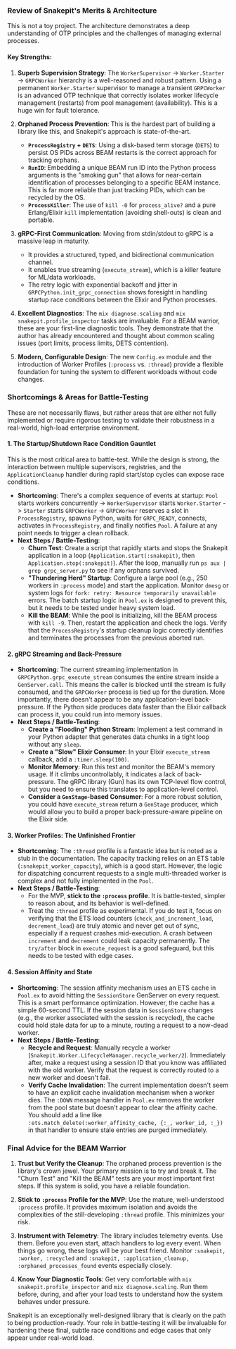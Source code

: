### Review of Snakepit's Merits & Architecture

This is not a toy project. The architecture demonstrates a deep understanding of OTP principles and the challenges of managing external processes.

#### Key Strengths:

1.  **Superb Supervision Strategy**: The `WorkerSupervisor` -> `Worker.Starter` -> `GRPCWorker` hierarchy is a well-reasoned and robust pattern. Using a permanent `Worker.Starter` supervisor to manage a transient `GRPCWorker` is an advanced OTP technique that correctly isolates worker lifecycle management (restarts) from pool management (availability). This is a huge win for fault tolerance.

2.  **Orphaned Process Prevention**: This is the hardest part of building a library like this, and Snakepit's approach is state-of-the-art.
    *   **`ProcessRegistry` + `DETS`**: Using a disk-based term storage (`DETS`) to persist OS PIDs across BEAM restarts is the correct approach for tracking orphans.
    *   **`RunID`**: Embedding a unique BEAM run ID into the Python process arguments is the "smoking gun" that allows for near-certain identification of processes belonging to a specific BEAM instance. This is far more reliable than just tracking PIDs, which can be recycled by the OS.
    *   **`ProcessKiller`**: The use of `kill -0` for `process_alive?` and a pure Erlang/Elixir `kill` implementation (avoiding shell-outs) is clean and portable.

3.  **gRPC-First Communication**: Moving from stdin/stdout to gRPC is a massive leap in maturity.
    *   It provides a structured, typed, and bidirectional communication channel.
    *   It enables true streaming (`execute_stream`), which is a killer feature for ML/data workloads.
    *   The retry logic with exponential backoff and jitter in `GRPCPython.init_grpc_connection` shows foresight in handling startup race conditions between the Elixir and Python processes.

4.  **Excellent Diagnostics**: The `mix diagnose.scaling` and `mix snakepit.profile_inspector` tasks are invaluable. For a BEAM warrior, these are your first-line diagnostic tools. They demonstrate that the author has already encountered and thought about common scaling issues (port limits, process limits, DETS contention).

5.  **Modern, Configurable Design**: The new `Config.ex` module and the introduction of Worker Profiles (`:process` vs. `:thread`) provide a flexible foundation for tuning the system to different workloads without code changes.

### Shortcomings & Areas for Battle-Testing

These are not necessarily flaws, but rather areas that are either not fully implemented or require rigorous testing to validate their robustness in a real-world, high-load enterprise environment.

#### 1. The Startup/Shutdown Race Condition Gauntlet

This is the most critical area to battle-test. While the design is strong, the interaction between multiple supervisors, registries, and the `ApplicationCleanup` handler during rapid start/stop cycles can expose race conditions.

*   **Shortcoming**: There's a complex sequence of events at startup: `Pool` starts workers concurrently -> `WorkerSupervisor` starts `Worker.Starter` -> `Starter` starts `GRPCWorker` -> `GRPCWorker` reserves a slot in `ProcessRegistry`, spawns Python, waits for `GRPC_READY`, connects, activates in `ProcessRegistry`, and finally notifies `Pool`. A failure at any point needs to trigger a clean rollback.
*   **Next Steps / Battle-Testing**:
    *   **Churn Test**: Create a script that rapidly starts and stops the Snakepit application in a loop (`Application.start(:snakepit)`, then `Application.stop(:snakepit)`). After the loop, manually run `ps aux | grep grpc_server.py` to see if any orphans survived.
    *   **"Thundering Herd" Startup**: Configure a large pool (e.g., 250 workers in `:process` mode) and start the application. Monitor `dmesg` or system logs for `fork: retry: Resource temporarily unavailable` errors. The batch startup logic in `Pool.ex` is designed to prevent this, but it needs to be tested under heavy system load.
    *   **Kill the BEAM**: While the pool is initializing, kill the BEAM process with `kill -9`. Then, restart the application and check the logs. Verify that the `ProcessRegistry`'s startup cleanup logic correctly identifies and terminates the processes from the previous aborted run.

#### 2. gRPC Streaming and Back-Pressure

*   **Shortcoming**: The current streaming implementation in `GRPCPython.grpc_execute_stream` consumes the entire stream inside a `GenServer.call`. This means the caller is blocked until the stream is fully consumed, and the `GRPCWorker` process is tied up for the duration. More importantly, there doesn't appear to be any application-level back-pressure. If the Python side produces data faster than the Elixir callback can process it, you could run into memory issues.
*   **Next Steps / Battle-Testing**:
    *   **Create a "Flooding" Python Stream**: Implement a test command in your Python adapter that generates data chunks in a tight loop without any `sleep`.
    *   **Create a "Slow" Elixir Consumer**: In your Elixir `execute_stream` callback, add a `:timer.sleep(100)`.
    *   **Monitor Memory**: Run this test and monitor the BEAM's memory usage. If it climbs uncontrollably, it indicates a lack of back-pressure. The gRPC library (Gun) has its own TCP-level flow control, but you need to ensure this translates to application-level control.
    *   **Consider a `GenStage`-based Consumer**: For a more robust solution, you could have `execute_stream` return a `GenStage` producer, which would allow you to build a proper back-pressure-aware pipeline on the Elixir side.

#### 3. Worker Profiles: The Unfinished Frontier

*   **Shortcoming**: The `:thread` profile is a fantastic idea but is noted as a stub in the documentation. The capacity tracking relies on an ETS table (`:snakepit_worker_capacity`), which is a good start. However, the logic for dispatching concurrent requests to a single multi-threaded worker is complex and not fully implemented in the `Pool`.
*   **Next Steps / Battle-Testing**:
    *   For the MVP, **stick to the `:process` profile**. It is battle-tested, simpler to reason about, and its behavior is well-defined.
    *   Treat the `:thread` profile as experimental. If you do test it, focus on verifying that the ETS load counters (`check_and_increment_load`, `decrement_load`) are truly atomic and never get out of sync, especially if a request crashes mid-execution. A crash between `increment` and `decrement` could leak capacity permanently. The `try/after` block in `execute_request` is a good safeguard, but this needs to be tested with edge cases.

#### 4. Session Affinity and State

*   **Shortcoming**: The session affinity mechanism uses an ETS cache in `Pool.ex` to avoid hitting the `SessionStore` GenServer on every request. This is a smart performance optimization. However, the cache has a simple 60-second TTL. If the session data in `SessionStore` changes (e.g., the worker associated with the session is recycled), the cache could hold stale data for up to a minute, routing a request to a now-dead worker.
*   **Next Steps / Battle-Testing**:
    *   **Recycle and Request**: Manually recycle a worker (`Snakepit.Worker.LifecycleManager.recycle_worker/2`). Immediately after, make a request using a session ID that you know was affiliated with the old worker. Verify that the request is correctly routed to a new worker and doesn't fail.
    *   **Verify Cache Invalidation**: The current implementation doesn't seem to have an explicit cache invalidation mechanism when a worker dies. The `:DOWN` message handler in `Pool.ex` removes the worker from the pool state but doesn't appear to clear the affinity cache. You should add a line like `:ets.match_delete(:worker_affinity_cache, {:_, worker_id, :_})` in that handler to ensure stale entries are purged immediately.

### Final Advice for the BEAM Warrior

1.  **Trust but Verify the Cleanup**: The orphaned process prevention is the library's crown jewel. Your primary mission is to try and break it. The "Churn Test" and "Kill the BEAM" tests are your most important first steps. If this system is solid, you have a reliable foundation.

2.  **Stick to `:process` Profile for the MVP**: Use the mature, well-understood `:process` profile. It provides maximum isolation and avoids the complexities of the still-developing `:thread` profile. This minimizes your risk.

3.  **Instrument with Telemetry**: The library includes telemetry events. Use them. Before you even start, attach handlers to log every event. When things go wrong, these logs will be your best friend. Monitor `:snakepit, :worker, :recycled` and `:snakepit, :application_cleanup, :orphaned_processes_found` events especially closely.

4.  **Know Your Diagnostic Tools**: Get very comfortable with `mix snakepit.profile_inspector` and `mix diagnose.scaling`. Run them before, during, and after your load tests to understand how the system behaves under pressure.

Snakepit is an exceptionally well-designed library that is clearly on the path to being production-ready. Your role in battle-testing it will be invaluable for hardening these final, subtle race conditions and edge cases that only appear under real-world load.
